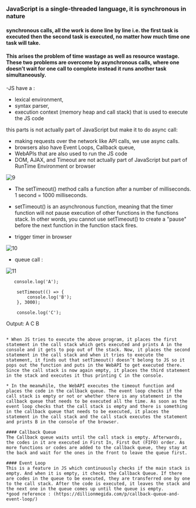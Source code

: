 ### JavaScript is a single-threaded language, it is synchronous in nature
#### synchronous calls, all the work is done line by line i.e. the first task is executed then the second task is executed, no matter how much time one task will take.
#### This arises the problem of time wastage as well as resource wastage. These two problems are overcome by asynchronous calls, where one doesn’t wait for one call to complete instead it runs another task simultaneously.

-JS  have a :
- lexical environment, 
- syntax parser, 
- execution context (memory heap and call stack) that is used to execute the JS code


 this parts is not actually  part of JavaScript  but make it to do async call:

- making requests over the network like API calls, we use async calls.
- browsers also have Event Loops, Callback queue,
- WebAPIs that are also used to run the JS code
- DOM, AJAX, and Timeout are not actually part of JavaScript but part of RunTime Environment or browser

![9](https://github.com/alaa-abuhani/Mastering-JavaScript-in-20Days/assets/65255601/735c9b3d-9c2a-4c29-9d57-c98393e89146)


- The setTimeout() method calls a function after a number of milliseconds.
  1 second = 1000 milliseconds.


- setTimeout() is an asynchronous function, meaning that the timer function will not pause execution of other functions in the functions stack. In other words, you cannot use setTimeout() to create a "pause" before the next function in the function stack fires.

- trigger timer in browser 
  


![10](https://github.com/alaa-abuhani/Mastering-JavaScript-in-20Days/assets/65255601/014f7b8c-0c49-4938-aedf-98371cbd762f)

- queue call :

![11](https://github.com/alaa-abuhani/Mastering-JavaScript-in-20Days/assets/65255601/50bc9543-a3f6-453f-9837-aae1bfefe6f5)

```
   console.log('A');
      
    setTimeout(() => {
        console.log('B');
    }, 3000);
          
    console.log('C');
```
Output:
 A 
 C 
 B
```

* When JS tries to execute the above program, it places the first statement in the call stack which gets executed and prints A in the console and it gets to pop out of the stack. Now, it places the second statement in the call stack and when it tries to execute the statement, it finds out that setTimeout() doesn’t belong to JS so it pops out the function and puts in the WebAPI to get executed there. Since the call stack is now again empty, it places the third statement in the stack and executes it thus printing C in the console.

* In the meanwhile, the WebAPI executes the timeout function and places the code in the callback queue. The event loop checks if the call stack is empty or not or whether there is any statement in the callback queue that needs to be executed all the time. As soon as the event loop checks that the call stack is empty and there is something in the callback queue that needs to be executed, it places the statement in the call stack and the call stack executes the statement and prints B in the console of the browser.

#### Callback Queue 
The Callback queue waits until the call stack is empty. Afterwards, the codes in it are executed in First In, First Out (FIFO) order. As more functions or codes are added to the callback queue, they stay at the back and wait for the ones in the front to leave the queue first.

#### Event Loop
This is a feature in JS which continuously checks if the main stack is empty. And when it is empty, it checks the Callback Queue. If there are codes in the queue to be executed, they are transferred one by one to the call stack. After the code is executed, it leaves the stack and the next one in the queue comes up until the queue is empty.
*good reference : (https://dillionmegida.com/p/callback-queue-and-event-loop/)

